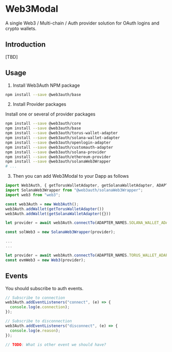 # Web3Modal

A single Web3 / Multi-chain / Auth provider solution for OAuth logins and crypto wallets.

## Introduction

[TBD]

## Usage

1. Install Web3Auth NPM package

```bash
npm install --save @web3auth/base
```

2. Install Provider packages

Install one or several of provider packages

```bash
npm install --save @web3auth/core
npm install --save @web3auth/base
npm install --save @web3auth/torus-wallet-adapter
npm install --save @web3auth/solana-wallet-adapter
npm install --save @web3auth/openlogin-adapter
npm install --save @web3auth/customauth-adapter
npm install --save @web3auth/solana-provider
npm install --save @web3auth/ethereum-provider
npm install --save @web3auth/solanaWeb3Wrapper
# ...
```

3. Then you can add Web3Modal to your Dapp as follows

```js
import Web3Auth, { getTorusWalletAdapter, getSolanaWalletAdapter, ADAPTER_NAMES } from "@web3auth/core";
import SolanaWeb3Wrapper from "@web3auth/solanaWeb3Wrapper";
import web3 from "web3";

const web3Auth = new Web3Auth();
web3Auth.addWallet(getTorusWalletAdapter())
web3Auth.addWallet(getSolanaWalletAdapter({}))

let provider = await web3Auth.connectTo(ADAPTER_NAMES.SOLANA_WALLET_ADAPTER);

const solWeb3 = new SolanaWeb3Wrapper(provider);

...
...

let provider = await web3Auth.connectTo(ADAPTER_NAMES.TORUS_WALLET_ADAPTER);
const evmWeb3 = new Web3(provider);

```

## Events

You should subscribe to auth events.

```typescript
// Subscribe to connection
web3Auth.addEventListeners("connect", (e) => {
  console.log(e.connection);
});

// Subscribe to disconnection
web3Auth.addEventListeners("disconnect", (e) => {
  console.log(e.reason);
});

// TODO: What is other event we should have?
```
